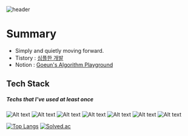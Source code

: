 ![header](https://capsule-render.vercel.app/api?type=waving&color=E3826C&height=250&section=header&text=Goeun%20Choi&fontSize=90&animation=fadeIn&fontAlignY=38&desc=%20&descAlignY=62&descAlign=62)

# Summary
- Simply and quietly moving forward.
- Tistory : [심플한 개발](https://why-dev.tistory.com/)
- Notion  : [Goeun's Algorithm Playground](https://www.notion.so/simdev1234)
   
   
## Tech Stack
##### Techs that I've used at least once       
![Alt text](https://img.shields.io/badge/Java-blue?style=flat-square&logo=java&logoColor=white)&nbsp;![Alt text](https://img.shields.io/badge/Oracle-lightgrey?style=flat-square&logo=Oracle&logoColor=white)&nbsp;![Alt text](https://img.shields.io/badge/JSP/Servlet-brightgreen?style=flat-square&logo=jsp&logoColor=white)&nbsp;![Alt text](https://img.shields.io/badge/HTML5-9cf?style=flat-square&logo=html5&logoColor=white)&nbsp;![Alt text](https://img.shields.io/badge/CSS-ff69b4?style=flat-square&logo=css3&logoColor=white)&nbsp;![Alt text](https://img.shields.io/badge/JavaScript-orange?style=flat-square&logo=JavaScript&logoColor=white)&nbsp;![Alt text](https://img.shields.io/badge/JSON-yellow?style=flat-square&logo=json&logoColor=white)&nbsp;

[![Top Langs](https://github-readme-stats.vercel.app/api/top-langs/?username=simDev1234&layout=compact)](https://github.com/****/github-readme-stats)
[![Solved.ac](http://mazassumnida.wtf/api/generate_badge?boj=rhdms750)](https://solved.ac/profile/rhdms750)
